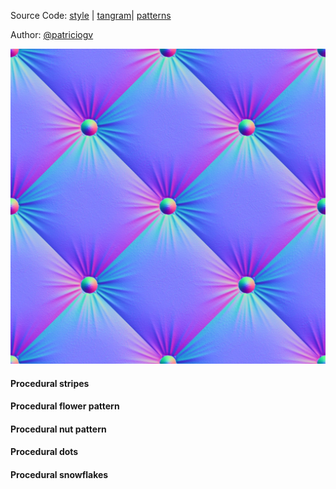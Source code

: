 Source Code: [style](https://github.com/patriciogonzalezvivo/tangram-sandbox/blob/gh-pages/styles/nursery.yaml) | [tangram](https://github.com/tangrams/tangram)| [patterns](http://tangrams.github.io/ProceduralTextures/)

Author: [@patriciogv](https://twitter.com/)

[![Normal map](imgs/normal-0001.jpg)](code.html#shaders/normalmap.frag&imgs/normal-0001.jpg)

<a href="code.html#shaders/hatch.frag"><canvas class="canvas" data-fragment-url="shaders/hatch.frag" width="200px" height="200px"></canvas></a>
#### Procedural stripes

<a href="code.html#shaders/flower.frag"><canvas class="canvas" data-fragment-url="shaders/flower.frag" width="200px" height="200px"></canvas></a>
#### Procedural flower pattern

<a href="code.html#shaders/nuts.frag"><canvas class="canvas" data-fragment-url="shaders/nuts.frag" width="200px" height="200px"></canvas></a>
#### Procedural nut pattern

<a href="code.html#shaders/dots.frag"><canvas class="canvas" data-fragment-url="shaders/dots.frag" width="200px" height="200px"></canvas></a>
#### Procedural dots

<a href="code.html#shaders/geom-patt.frag"><canvas class="canvas" data-fragment-url="shaders/geom-patt.frag" width="200px" height="200px"></canvas></a>
#### Procedural snowflakes
